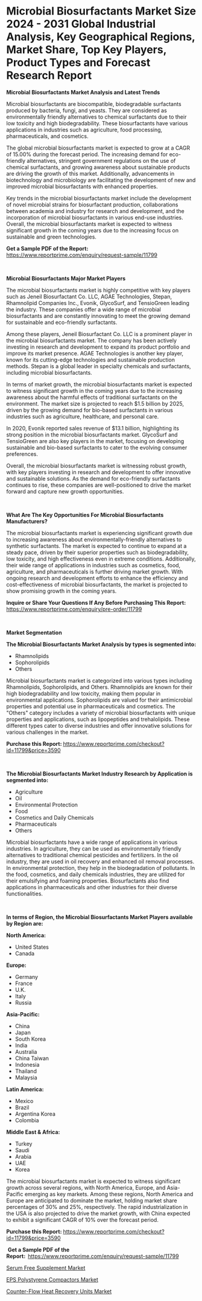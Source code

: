 <p><h1>Microbial Biosurfactants Market Size 2024 - 2031 Global Industrial Analysis, Key Geographical Regions, Market Share, Top Key Players, Product Types and Forecast Research Report</h1></p><p><strong>Microbial Biosurfactants Market Analysis and Latest Trends</strong></p>
<p><p>Microbial biosurfactants are biocompatible, biodegradable surfactants produced by bacteria, fungi, and yeasts. They are considered as environmentally friendly alternatives to chemical surfactants due to their low toxicity and high biodegradability. These biosurfactants have various applications in industries such as agriculture, food processing, pharmaceuticals, and cosmetics.</p><p>The global microbial biosurfactants market is expected to grow at a CAGR of 15.00% during the forecast period. The increasing demand for eco-friendly alternatives, stringent government regulations on the use of chemical surfactants, and growing awareness about sustainable products are driving the growth of this market. Additionally, advancements in biotechnology and microbiology are facilitating the development of new and improved microbial biosurfactants with enhanced properties.</p><p>Key trends in the microbial biosurfactants market include the development of novel microbial strains for biosurfactant production, collaborations between academia and industry for research and development, and the incorporation of microbial biosurfactants in various end-use industries. Overall, the microbial biosurfactants market is expected to witness significant growth in the coming years due to the increasing focus on sustainable and green technologies.</p></p>
<p><strong>Get a Sample PDF of the Report:&nbsp;</strong> <a href="https://www.reportprime.com/enquiry/request-sample/11799">https://www.reportprime.com/enquiry/request-sample/11799</a></p>
<p>&nbsp;</p>
<p><strong>Microbial Biosurfactants Major Market Players</strong></p>
<p><p>The microbial biosurfactants market is highly competitive with key players such as Jeneil Biosurfactant Co. LLC, AGAE Technologies, Stepan, Rhamnolipid Companies Inc., Evonik, GlycoSurf, and TensioGreen leading the industry. These companies offer a wide range of microbial biosurfactants and are constantly innovating to meet the growing demand for sustainable and eco-friendly surfactants.</p><p>Among these players, Jeneil Biosurfactant Co. LLC is a prominent player in the microbial biosurfactants market. The company has been actively investing in research and development to expand its product portfolio and improve its market presence. AGAE Technologies is another key player, known for its cutting-edge technologies and sustainable production methods. Stepan is a global leader in specialty chemicals and surfactants, including microbial biosurfactants.</p><p>In terms of market growth, the microbial biosurfactants market is expected to witness significant growth in the coming years due to the increasing awareness about the harmful effects of traditional surfactants on the environment. The market size is projected to reach $1.5 billion by 2025, driven by the growing demand for bio-based surfactants in various industries such as agriculture, healthcare, and personal care.</p><p>In 2020, Evonik reported sales revenue of $13.1 billion, highlighting its strong position in the microbial biosurfactants market. GlycoSurf and TensioGreen are also key players in the market, focusing on developing sustainable and bio-based surfactants to cater to the evolving consumer preferences.</p><p>Overall, the microbial biosurfactants market is witnessing robust growth, with key players investing in research and development to offer innovative and sustainable solutions. As the demand for eco-friendly surfactants continues to rise, these companies are well-positioned to drive the market forward and capture new growth opportunities.</p></p>
<p>&nbsp;</p>
<p><strong>What Are The Key Opportunities For Microbial Biosurfactants Manufacturers?</strong></p>
<p><p>The microbial biosurfactants market is experiencing significant growth due to increasing awareness about environmentally-friendly alternatives to synthetic surfactants. The market is expected to continue to expand at a steady pace, driven by their superior properties such as biodegradability, low toxicity, and high effectiveness even in extreme conditions. Additionally, their wide range of applications in industries such as cosmetics, food, agriculture, and pharmaceuticals is further driving market growth. With ongoing research and development efforts to enhance the efficiency and cost-effectiveness of microbial biosurfactants, the market is projected to show promising growth in the coming years.</p></p>
<p><strong>Inquire or Share Your Questions If Any Before Purchasing This Report:</strong> <a href="https://www.reportprime.com/enquiry/pre-order/11799">https://www.reportprime.com/enquiry/pre-order/11799</a></p>
<p>&nbsp;</p>
<p><strong>Market Segmentation</strong></p>
<p><strong>The Microbial Biosurfactants Market Analysis by types is segmented into:</strong></p>
<p><ul><li>Rhamnolipids</li><li>Sophorolipids</li><li>Others</li></ul></p>
<p><p>Microbial biosurfactants market is categorized into various types including Rhamnolipids, Sophorolipids, and Others. Rhamnolipids are known for their high biodegradability and low toxicity, making them popular in environmental applications. Sophorolipids are valued for their antimicrobial properties and potential use in pharmaceuticals and cosmetics. The "Others" category includes a variety of microbial biosurfactants with unique properties and applications, such as lipopeptides and trehalolipids. These different types cater to diverse industries and offer innovative solutions for various challenges in the market.</p></p>
<p><strong>Purchase this Report:&nbsp;</strong><a href="https://www.reportprime.com/checkout?id=11799&price=3590">https://www.reportprime.com/checkout?id=11799&price=3590</a></p>
<p>&nbsp;</p>
<p><strong>The Microbial Biosurfactants Market Industry Research by Application is segmented into:</strong></p>
<p><ul><li>Agriculture</li><li>Oil</li><li>Environmental Protection</li><li>Food</li><li>Cosmetics and Daily Chemicals</li><li>Pharmaceuticals</li><li>Others</li></ul></p>
<p><p>Microbial biosurfactants have a wide range of applications in various industries. In agriculture, they can be used as environmentally friendly alternatives to traditional chemical pesticides and fertilizers. In the oil industry, they are used in oil recovery and enhanced oil removal processes. In environmental protection, they help in the biodegradation of pollutants. In the food, cosmetics, and daily chemicals industries, they are utilized for their emulsifying and foaming properties. Biosurfactants also find applications in pharmaceuticals and other industries for their diverse functionalities.</p></p>
<p>&nbsp;</p>
<p><strong>In terms of Region, the Microbial Biosurfactants Market Players available by Region are:</strong></p>
<p>
    <p> <strong> North America: </strong>
        <ul>
            <li>United States</li>
            <li>Canada</li>
        </ul>
        </p> 
    <p> <strong> Europe: </strong>
        <ul>
            <li>Germany</li>
            <li>France</li>
            <li>U.K.</li>
            <li>Italy</li>
            <li>Russia</li>
        </ul>
        </p> 
    <p> <strong> Asia-Pacific: </strong>
        <ul>
            <li>China</li>
            <li>Japan</li>
            <li>South Korea</li>
            <li>India</li>
            <li>Australia</li>
            <li>China Taiwan</li>
            <li>Indonesia</li>
            <li>Thailand</li>
            <li>Malaysia</li>
        </ul>
        </p> 
    <p> <strong> Latin America: </strong>
        <ul>
            <li>Mexico</li>
            <li>Brazil</li>
            <li>Argentina Korea</li>
            <li>Colombia</li>
        </ul>
        </p> 
    <p> <strong> Middle East & Africa: </strong>
        <ul>
            <li>Turkey</li>
            <li>Saudi</li>
            <li>Arabia</li>
            <li>UAE</li>
            <li>Korea</li>
        </ul>
    </p>
    </p>
<p><p>The microbial biosurfactants market is expected to witness significant growth across several regions, with North America, Europe, and Asia-Pacific emerging as key markets. Among these regions, North America and Europe are anticipated to dominate the market, holding market share percentages of 30% and 25%, respectively. The rapid industrialization in the USA is also projected to drive the market growth, with China expected to exhibit a significant CAGR of 10% over the forecast period.</p></p>
<p><strong>Purchase this Report: </strong><a href="https://www.reportprime.com/checkout?id=11799&price=3590">https://www.reportprime.com/checkout?id=11799&price=3590</a></p>
<p>&nbsp;<strong>Get a Sample PDF of the Report:&nbsp;&nbsp;</strong><a href="https://www.reportprime.com/enquiry/request-sample/11799">https://www.reportprime.com/enquiry/request-sample/11799</a></p>
<p><strong></strong></p>
<p><p><a href="https://view.publitas.com/reportprime-1/serum-free-supplement-market-offers-provide-insightful-data-for-the-time-period-from-2023-to-2030-and-also-provide-analysis-based-on-application-type-and-region/">Serum Free Supplement Market</a></p><p><a href="https://view.publitas.com/reportprime-1/eps-polystyrene-compactors-market-research-report-forecasted-for-period-from-2023-2030-by-market-type-market-application-and-region/">EPS Polystyrene Compactors Market</a></p><p><a href="https://view.publitas.com/reportprime-1/counter-flow-heat-recovery-units-market-size-growth-and-forecast-from-2023-2030/">Counter-Flow Heat Recovery Units Market</a></p></p>